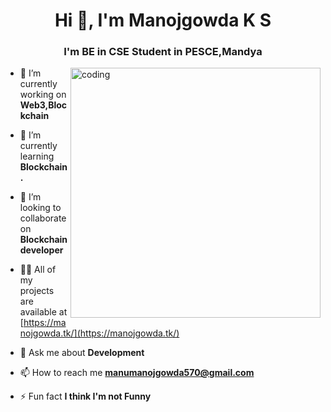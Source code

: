 
<h1 align="center">Hi 👋, I'm Manojgowda K S</h1>
<h3 align="center">I'm BE in CSE Student in PESCE,Mandya</h3>
<img align="right" width="400"  alt="coding" src="https://media.giphy.com/media/L1R1tvI9svkIWwpVYr/giphy.gif">

- 🔭 I’m currently working on **Web3,Blockchain**

- 🌱 I’m currently learning **Blockchain.**

- 👯 I’m looking to collaborate on **Blockchain developer**

- 👨‍💻 All of my projects are available at [https://manojgowda.tk/](https://manojgowda.tk/)

- 💬 Ask me about **Development**

- 📫 How to reach me **manumanojgowda570@gmail.com**

- ⚡ Fun fact **I think I'm not Funny**

